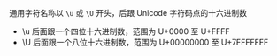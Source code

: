 通用字符名称以 `\u` 或 `\U` 开头，后跟 Unicode 字符码点的十六进制数

* \u 后面跟一个四位十六进制数，范围为 U+0000 至 U+FFFF
* \U 后面跟一个八位十六进制数，范围为 U+00000000 至 U+7FFFFFFF
